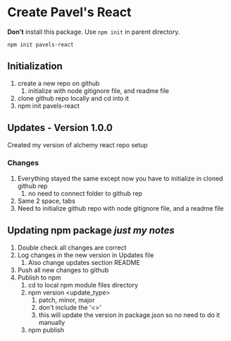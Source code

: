 # Create Pavel's React

**Don't** install this package. Use `npm init` in parent directory.

`npm init pavels-react`

## Initialization

1. create a new repo on github
   1. initialize with node gitignore file, and readme file
2. clone github repo locally and cd into it
3. npm init pavels-react

## Updates - Version 1.0.0

Created my version of alchemy react repo setup

### Changes

1. Everything stayed the same except now you have to initialize in cloned github rep
   1. no need to connect folder to github rep
2. Same 2 space, tabs
3. Need to initialize github repo with node gitignore file, and a readme file

## Updating npm package *just my notes*

1. Double check all changes are correct
2. Log changes in the new version in Updates file
   1. Also change updates section README
3. Push all new changes to github
4. Publish to npm
   1. cd to local npm module files directory
   2. npm version <update_type>
      1. patch, minor, major
      2. don't include the '<>'
      3. this will update the version in package.json so no need to do it manually
   3. npm publish
